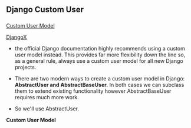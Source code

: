 ## Django Custom User

### 
[Custom User Model](https://learndjango.com/tutorials/django-custom-user-model)


[DjangoX](https://github.com/wsvincent/djangox)

* the official Django documentation highly recommends using a custom user model instead. This provides far more flexibility down the line so, as a general rule, always use a custom user model for all new Django projects.

* There are two modern ways to create a custom user model in Django: **AbstractUser and AbstractBaseUser.** In both cases we can subclass them to extend existing functionality however AbstractBaseUser requires much more work.

* So we'll use AbstractUser.

**Custom User Model**